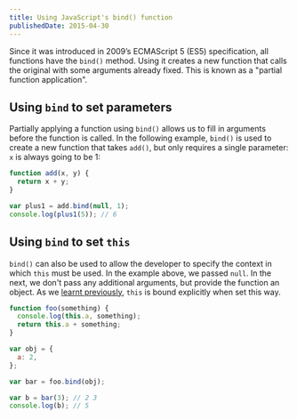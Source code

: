 ```yaml
---
title: Using JavaScript's bind() function
publishedDate: 2015-04-30
---
```


<p class="lead">Since it was introduced in 2009’s ECMAScript 5 (ES5) specification, all functions have the <code>bind()</code> method. Using it creates a new function that calls the original with some arguments already fixed. This is known as a "partial function application".</p>

## Using `bind` to set parameters

Partially applying a function using `bind()` allows us to fill in arguments before the function is called. In the following example, `bind()` is used to create a new function that takes `add()`, but only requires a single parameter: `x` is always going to be 1:

```js
function add(x, y) {
  return x + y;
}

var plus1 = add.bind(null, 1);
console.log(plus1(5)); // 6
```

## Using `bind` to set `this`

`bind()` can also be used to allow the developer to specify the context in which `this` must be used. In the example above, we passed `null`. In the next, we don't pass any additional arguments, but provide the function an object. As we [learnt previously](/2015/04/24/this-and-that-in-javascript/), `this` is bound explicitly when set this way.

```js
function foo(something) {
  console.log(this.a, something);
  return this.a + something;
}

var obj = {
  a: 2,
};

var bar = foo.bind(obj);

var b = bar(3); // 2 3
console.log(b); // 5
```
